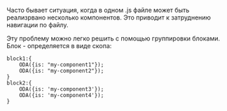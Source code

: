 Часто бывает ситуация, когда в одном .js файле может быть реализрвано несколько компонентов. 
Это приводит к затруднению навигации по файлу.

Эту проблему можно легко решить с помощью группировки блоками. Блок - определяется в виде скопа:


    block1:{
        ODA({is: "my-component1"});
        ODA({is: "my-component2"});
    }
    block2:{
        ODA({is: 'my-component3'});
        ODA({is: 'my-component4'});
    } 
